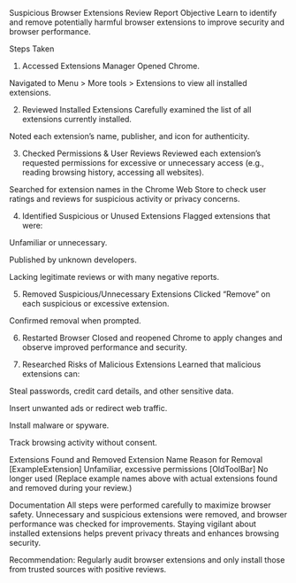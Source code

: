 Suspicious Browser Extensions Review Report
Objective
Learn to identify and remove potentially harmful browser extensions to improve security and browser performance.

Steps Taken
1. Accessed Extensions Manager
Opened Chrome.

Navigated to Menu > More tools > Extensions to view all installed extensions.

2. Reviewed Installed Extensions
Carefully examined the list of all extensions currently installed.

Noted each extension’s name, publisher, and icon for authenticity.

3. Checked Permissions & User Reviews
Reviewed each extension’s requested permissions for excessive or unnecessary access (e.g., reading browsing history, accessing all websites).

Searched for extension names in the Chrome Web Store to check user ratings and reviews for suspicious activity or privacy concerns.

4. Identified Suspicious or Unused Extensions
Flagged extensions that were:

Unfamiliar or unnecessary.

Published by unknown developers.

Lacking legitimate reviews or with many negative reports.

5. Removed Suspicious/Unnecessary Extensions
Clicked “Remove” on each suspicious or excessive extension.

Confirmed removal when prompted.

6. Restarted Browser
Closed and reopened Chrome to apply changes and observe improved performance and security.

7. Researched Risks of Malicious Extensions
Learned that malicious extensions can:

Steal passwords, credit card details, and other sensitive data.

Insert unwanted ads or redirect web traffic.

Install malware or spyware.

Track browsing activity without consent.

Extensions Found and Removed
Extension Name	Reason for Removal
[ExampleExtension]	Unfamiliar, excessive permissions
[OldToolBar]	No longer used
(Replace example names above with actual extensions found and removed during your review.)

Documentation
All steps were performed carefully to maximize browser safety. Unnecessary and suspicious extensions were removed, and browser performance was checked for improvements. Staying vigilant about installed extensions helps prevent privacy threats and enhances browsing security.

Recommendation:
Regularly audit browser extensions and only install those from trusted sources with positive reviews.
